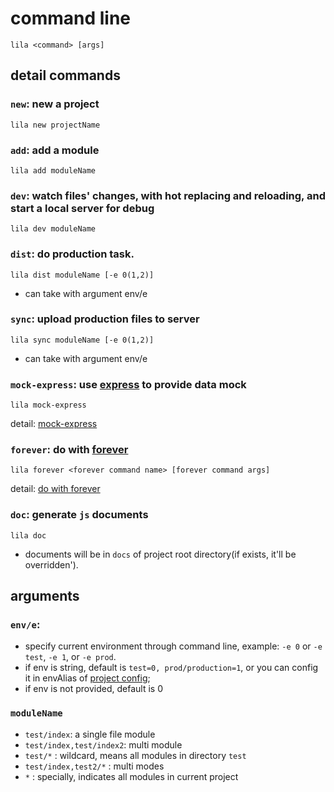 # command line

```
lila <command> [args]
```

## detail commands

### `new`: new a project

```
lila new projectName
```

### `add`: add a module

```
lila add moduleName
```

### `dev`: watch files' changes, with hot replacing and reloading, and start a local server for debug

```
lila dev moduleName
```

### `dist`: do production task.

```
lila dist moduleName [-e 0(1,2)] 
```

* can take with argument env/e

### `sync`: upload production files to server

```
lila sync moduleName [-e 0(1,2)] 
```

* can take with argument env/e

### `mock-express`: use [express](https://github.com/expressjs/express) to provide data mock

```
lila mock-express
```

detail: [mock-express](./express.md)

### `forever`: do with [forever](https://github.com/foreverjs/forever)

```
lila forever <forever command name> [forever command args]
```

detail: [do with forever](./forever.md)

### `doc`: generate `js` documents

```
lila doc
```

* documents will be in `docs` of project root directory(if exists, it'll be overridden').

## arguments

### `env/e`: 

* specify current environment through command line, example:  `-e 0` or `-e test`, `-e 1`, or `-e prod`.
* if env is string, default is `test=0, prod/production=1`, or you can config it in envAlias of [project config](./config.md);
* if env is not provided, default is 0

### `moduleName`

* `test/index`: a single file module
* `test/index,test/index2`: multi module
* `test/*` : wildcard, means all modules in directory `test`
* `test/index,test2/*` : multi modes
* `*` : specially, indicates all modules in current project
